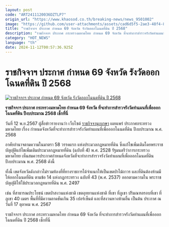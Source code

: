 ```yaml
---
layout: post
code: "ART2411120036DZTLP7"
origin_url: "https://www.khaosod.co.th/breaking-news/news_9501002"
image: "https://github.com/user-attachments/assets/cad6d5f5-2ae3-48f4-8145-86d7639953c0"
title: "ราชกิจจาฯ ประกาศ กำหนด 69 จังหวัด รังวัดออกโฉนดที่ดิน ปี 2568"
description: "ราชกิจจาฯ ประกาศ กระทรวงมหาดไทย กำหนด 69 จังหวัด ที่จะทำการสำรวจรังวัดทำแผนที่เพื่อออกโฉนดที่ดิน ปีงบประมาณ 2568 เช็กที่นี่"
category: "HOT_NEWS"
language: "th"
date: 2024-11-12T00:57:36.925Z
---
```


# ราชกิจจาฯ ประกาศ กำหนด 69 จังหวัด รังวัดออกโฉนดที่ดิน ปี 2568

[![ราชกิจจาฯ ประกาศ กำหนด 69 จังหวัด รังวัดออกโฉนดที่ดิน ปี 2568](https://www.khaosod.co.th/wpapp/uploads/2024/11/Royal-Gazette.jpg "ราชกิจจาฯ ประกาศ กำหนด 69 จังหวัด รังวัดออกโฉนดที่ดิน ปี 2568")](https://www.khaosod.co.th/wpapp/uploads/2024/11/Royal-Gazette.jpg)

**ราชกิจจาฯ ประกาศ กระทรวงมหาดไทย กำหนด 69 จังหวัด ที่จะทำการสำรวจรังวัดทำแผนที่เพื่อออกโฉนดที่ดิน ปีงบประมาณ 2568 เช็กที่นี่**

วันที่ 12 พ.ย.2567 ผู้สื่อข่าวรายงานว่า เว็บไซต์ [ราชกิจจานุเบกษา](https://ratchakitcha.soc.go.th/documents/49758.pdf) เผยแพร่ ประกาศกระทรวงมหาดไทย เรื่อง กำหนดจังหวัดที่จะทำการสำรวจรังวัดทำแผนที่เพื่อออกโฉนดที่ดิน ปีงบประมาณ พ.ศ. 2568

อาศัยอำนาจตามความในมาตรา 58 วรรคแรก แห่งประมวลกฎหมายที่ดิน ซึ่งแก้ไขเพิ่มเติมโดยพระราชบัญญัติแก้ไขเพิ่มเติมประมวลกฎหมายที่ดิน (ฉบับที่ 4) พ.ศ. 2528 รัฐมนตรีว่าการกระทรวงมหาดไทย เห็นสมควรประกาศกำหนดจังหวัดที่จะทำการสำรวจรังวัดทำแผนที่เพื่อออกโฉนดที่ดิน ปีงบประมาณ พ.ศ. 2568 ดังนี้

ทั้งนี้ เขตจังหวัดดังกล่าวไม่รวมท้องที่ที่ทางราชการได้จำแนกให้เป็นเขตป่าไม้ถาวร และที่ดินต้องห้ามมีให้ออกโฉนดที่ดิน ตามข้อ 14 แห่งกฎกระทรวง ฉบับที่ 43 (พ.ศ. 2537) ออกตามความใน พระราชบัญญัติให้ใช้ประมวลกฎหมายที่ดิน พ.ศ. 2497

เช่น ที่สาธารณประโยชน์ เขตป่าสงวนแห่งชาติ เขตอุทยานแห่งชาติ ที่เขา ที่ภูเขา ปริมณฑลรอบที่เขา ที่ภูเขา 40 เมตร พื้นที่ที่มีความลาดชันเกิน 35 เปอร์เซ็นต์ และที่สงวนหวงห้ามอื่น เป็นต้น ประกาศ ณ วันที่ 17 ตุลาคม พ.ศ. 2567

ราชกิจจาฯ ประกาศ กระทรวงมหาดไทย กำหนด 69 จังหวัด ที่จะทำการสำรวจรังวัดทำแผนที่เพื่อออกโฉนดที่ดิน ปี 2568 เช็กที่นี่